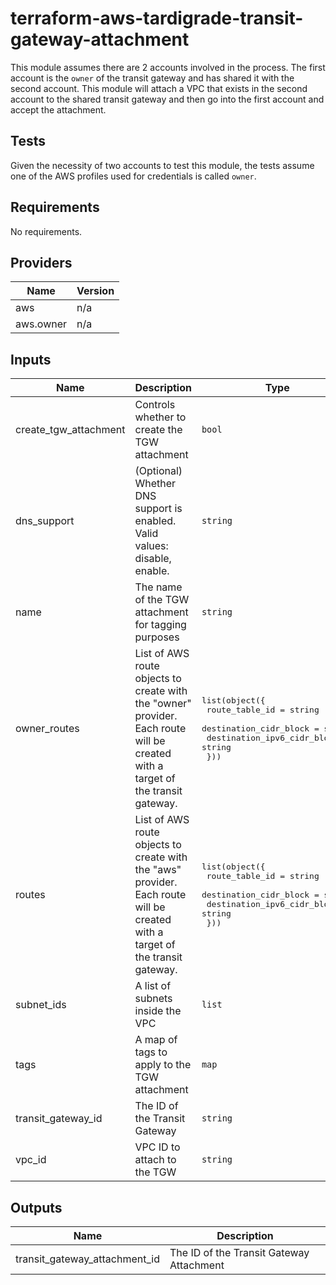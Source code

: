 # terraform-aws-tardigrade-transit-gateway-attachment

This module assumes there are 2 accounts involved in the process. The first account is the `owner` of the transit gateway and
has shared it with the second account. This module will attach a VPC that exists in the second account to the shared transit
gateway and then go into the first account and accept the attachment.

## Tests

Given the necessity of two accounts to test this module, the tests assume one of the AWS profiles used for credentials is
called `owner`.


<!-- BEGIN TFDOCS -->
## Requirements

No requirements.

## Providers

| Name | Version |
|------|---------|
| aws | n/a |
| aws.owner | n/a |

## Inputs

| Name | Description | Type | Default | Required |
|------|-------------|------|---------|:--------:|
| create\_tgw\_attachment | Controls whether to create the TGW attachment | `bool` | `true` | no |
| dns\_support | (Optional) Whether DNS support is enabled. Valid values: disable, enable. | `string` | `"enable"` | no |
| name | The name of the TGW attachment for tagging purposes | `string` | `null` | no |
| owner\_routes | List of AWS route objects to create with the "owner" provider. Each route will be created with a target of the transit gateway. | <pre>list(object({<br>    route_table_id              = string<br>    destination_cidr_block      = string<br>    destination_ipv6_cidr_block = string<br>  }))</pre> | `[]` | no |
| routes | List of AWS route objects to create with the "aws" provider. Each route will be created with a target of the transit gateway. | <pre>list(object({<br>    route_table_id              = string<br>    destination_cidr_block      = string<br>    destination_ipv6_cidr_block = string<br>  }))</pre> | `[]` | no |
| subnet\_ids | A list of subnets inside the VPC | `list` | `[]` | no |
| tags | A map of tags to apply to the TGW attachment | `map` | `{}` | no |
| transit\_gateway\_id | The ID of the Transit Gateway | `string` | `null` | no |
| vpc\_id | VPC ID to attach to the TGW | `string` | `null` | no |

## Outputs

| Name | Description |
|------|-------------|
| transit\_gateway\_attachment\_id | The ID of the Transit Gateway Attachment |

<!-- END TFDOCS -->
